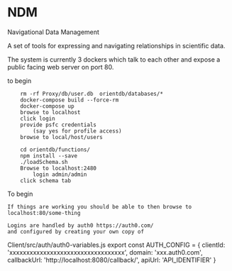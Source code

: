 # NDM
Navigational Data Management

A set of tools for expressing and navigating relationships in scientific data.

The system is currently 3 dockers which talk to each other and expose a public
facing web server on port 80.

to begin
```
    rm -rf Proxy/db/user.db  orientdb/databases/*
    docker-compose build --force-rm
    docker-compose up
    browse to localhost
    click login
    provide psfc credentials
        (say yes for profile access)
    browse to local/host/users

    cd orientdb/functions/
    npm install --save
    ./loadSchema.sh
    Browse to localhost:2480
        login admin/admin
    click schema tab
```
To begin
```
If things are working you should be able to then browse to localhost:80/some-thing

Logins are handled by auth0 https://auth0.com/  
and configured by creating your own copy of

```
Client/src/auth/auth0-variables.js 
export const AUTH_CONFIG = {
  clientId: 'xxxxxxxxxxxxxxxxxxxxxxxxxxxxxxxxxx',
  domain: 'xxx.auth0.com',
  callbackUrl: 'http://localhost:8080/callback/',
  apiUrl: 'API_IDENTIFIER'
}
```
